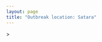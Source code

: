 ```yaml
---
layout: page
title: "Outbreak location: Satara"
---
```

<div id="mapid">
<script src="https://buda-magenta.github.io/hazard_map/load_map.js"></script>
><script>
var marker_outbreak = L.marker([17.636129, 74.298278],{"autoPan": true}).addTo(map); marker_outbreak.bindTooltip("Satara").openTooltip();

var circle_1 = L.circle([19.075990, 72.877393], {"pane": "markerPane", "color": "red", "fill": true, "fillOpacity": 0.2, "fillRule": "evenodd", "lineCap": "round", "lineJoin": "round", "opacity": 1.0, "radius": 254906, "stroke": true, "weight": 3}).addTo(map);
circle_1.bindTooltip("Mumbai<br>rank: 1<br>hazard index: 0.254907")
circle_1.bindPopup('<a href="https://buda-magenta.github.io/hazard_map/Mumbai">Mumbai</a>')

var circle_2 = L.circle([19.194329, 72.970178], {"pane": "markerPane", "color": "red", "fill": true, "fillOpacity": 0.2, "fillRule": "evenodd", "lineCap": "round", "lineJoin": "round", "opacity": 1.0, "radius": 30897, "stroke": true, "weight": 3}).addTo(map);
circle_2.bindTooltip("Thane<br>rank: 2<br>hazard index: 0.030898")
circle_2.bindPopup('<a href="https://buda-magenta.github.io/hazard_map/Thane">Thane</a>')

var circle_3 = L.circle([18.521428, 73.854454], {"pane": "markerPane", "color": "red", "fill": true, "fillOpacity": 0.2, "fillRule": "evenodd", "lineCap": "round", "lineJoin": "round", "opacity": 1.0, "radius": 20091, "stroke": true, "weight": 3}).addTo(map);
circle_3.bindTooltip("Pune<br>rank: 3<br>hazard index: 0.020091")
circle_3.bindPopup('<a href="https://buda-magenta.github.io/hazard_map/Pune">Pune</a>')

var circle_4 = L.circle([16.850253, 74.594888], {"pane": "markerPane", "color": "red", "fill": true, "fillOpacity": 0.2, "fillRule": "evenodd", "lineCap": "round", "lineJoin": "round", "opacity": 1.0, "radius": 13444, "stroke": true, "weight": 3}).addTo(map);
circle_4.bindTooltip("Sangli<br>rank: 4<br>hazard index: 0.013445")
circle_4.bindPopup('<a href="https://buda-magenta.github.io/hazard_map/Sangli">Sangli</a>')

var circle_5 = L.circle([18.627929, 73.800983], {"pane": "markerPane", "color": "red", "fill": true, "fillOpacity": 0.2, "fillRule": "evenodd", "lineCap": "round", "lineJoin": "round", "opacity": 1.0, "radius": 10671, "stroke": true, "weight": 3}).addTo(map);
circle_5.bindTooltip("Pimpri Chinchwad<br>rank: 5<br>hazard index: 0.010672")
circle_5.bindPopup('<a href="https://buda-magenta.github.io/hazard_map/Pimpri_Chinchwad">Pimpri Chinchwad</a>')

var circle_6 = L.circle([16.702841, 74.240533], {"pane": "markerPane", "color": "red", "fill": true, "fillOpacity": 0.2, "fillRule": "evenodd", "lineCap": "round", "lineJoin": "round", "opacity": 1.0, "radius": 9951, "stroke": true, "weight": 3}).addTo(map);
circle_6.bindTooltip("Kolhapur<br>rank: 6<br>hazard index: 0.009952")
circle_6.bindPopup('<a href="https://buda-magenta.github.io/hazard_map/Kolhapur">Kolhapur</a>')

var circle_7 = L.circle([15.857267, 74.506934], {"pane": "markerPane", "color": "red", "fill": true, "fillOpacity": 0.2, "fillRule": "evenodd", "lineCap": "round", "lineJoin": "round", "opacity": 1.0, "radius": 7219, "stroke": true, "weight": 3}).addTo(map);
circle_7.bindTooltip("Belgaum<br>rank: 7<br>hazard index: 0.007219")
circle_7.bindPopup('<a href="https://buda-magenta.github.io/hazard_map/Belgaum">Belgaum</a>')

var circle_8 = L.circle([28.651718, 77.221939], {"pane": "markerPane", "color": "red", "fill": true, "fillOpacity": 0.2, "fillRule": "evenodd", "lineCap": "round", "lineJoin": "round", "opacity": 1.0, "radius": 6296, "stroke": true, "weight": 3}).addTo(map);
circle_8.bindTooltip("Delhi<br>rank: 8<br>hazard index: 0.006297")
circle_8.bindPopup('<a href="https://buda-magenta.github.io/hazard_map/Delhi">Delhi</a>')

var circle_9 = L.circle([17.849907, 75.276320], {"pane": "markerPane", "color": "red", "fill": true, "fillOpacity": 0.2, "fillRule": "evenodd", "lineCap": "round", "lineJoin": "round", "opacity": 1.0, "radius": 5855, "stroke": true, "weight": 3}).addTo(map);
circle_9.bindTooltip("Solapur<br>rank: 9<br>hazard index: 0.005856")
circle_9.bindPopup('<a href="https://buda-magenta.github.io/hazard_map/Solapur">Solapur</a>')

var circle_10 = L.circle([16.695935, 74.455575], {"pane": "markerPane", "color": "red", "fill": true, "fillOpacity": 0.2, "fillRule": "evenodd", "lineCap": "round", "lineJoin": "round", "opacity": 1.0, "radius": 4922, "stroke": true, "weight": 3}).addTo(map);
circle_10.bindTooltip("Ichalkaranji<br>rank: 10<br>hazard index: 0.004923")
circle_10.bindPopup('<a href="https://buda-magenta.github.io/hazard_map/Ichalkaranji">Ichalkaranji</a>')

var circle_11 = L.circle([21.170200, 72.831100], {"pane": "markerPane", "color": "red", "fill": true, "fillOpacity": 0.2, "fillRule": "evenodd", "lineCap": "round", "lineJoin": "round", "opacity": 1.0, "radius": 4376, "stroke": true, "weight": 3}).addTo(map);
circle_11.bindTooltip("Surat<br>rank: 11<br>hazard index: 0.004377")
circle_11.bindPopup('<a href="https://buda-magenta.github.io/hazard_map/Surat">Surat</a>')

var circle_12 = L.circle([23.021624, 72.579707], {"pane": "markerPane", "color": "red", "fill": true, "fillOpacity": 0.2, "fillRule": "evenodd", "lineCap": "round", "lineJoin": "round", "opacity": 1.0, "radius": 4314, "stroke": true, "weight": 3}).addTo(map);
circle_12.bindTooltip("Ahmedabad<br>rank: 12<br>hazard index: 0.004314")
circle_12.bindPopup('<a href="https://buda-magenta.github.io/hazard_map/Ahmedabad">Ahmedabad</a>')

var circle_13 = L.circle([20.011247, 73.790236], {"pane": "markerPane", "color": "red", "fill": true, "fillOpacity": 0.2, "fillRule": "evenodd", "lineCap": "round", "lineJoin": "round", "opacity": 1.0, "radius": 3505, "stroke": true, "weight": 3}).addTo(map);
circle_13.bindTooltip("Nashik<br>rank: 13<br>hazard index: 0.003505")
circle_13.bindPopup('<a href="https://buda-magenta.github.io/hazard_map/Nashik">Nashik</a>')

var circle_14 = L.circle([19.261944, 73.194760], {"pane": "markerPane", "color": "red", "fill": true, "fillOpacity": 0.2, "fillRule": "evenodd", "lineCap": "round", "lineJoin": "round", "opacity": 1.0, "radius": 3488, "stroke": true, "weight": 3}).addTo(map);
circle_14.bindTooltip("Ulhas Nagar<br>rank: 14<br>hazard index: 0.003489")
circle_14.bindPopup('<a href="https://buda-magenta.github.io/hazard_map/Ulhas_Nagar">Ulhas Nagar</a>')

var circle_15 = L.circle([19.439885, 72.880383], {"pane": "markerPane", "color": "red", "fill": true, "fillOpacity": 0.2, "fillRule": "evenodd", "lineCap": "round", "lineJoin": "round", "opacity": 1.0, "radius": 3066, "stroke": true, "weight": 3}).addTo(map);
circle_15.bindTooltip("Vasai<br>rank: 15<br>hazard index: 0.003067")
circle_15.bindPopup('<a href="https://buda-magenta.github.io/hazard_map/Vasai">Vasai</a>')

var circle_16 = L.circle([15.398403, 73.812918], {"pane": "markerPane", "color": "red", "fill": true, "fillOpacity": 0.2, "fillRule": "evenodd", "lineCap": "round", "lineJoin": "round", "opacity": 1.0, "radius": 2931, "stroke": true, "weight": 3}).addTo(map);
circle_16.bindTooltip("Vasco Da Gama<br>rank: 16<br>hazard index: 0.002932")
circle_16.bindPopup('<a href="https://buda-magenta.github.io/hazard_map/Vasco_Da_Gama">Vasco Da Gama</a>')

var circle_17 = L.circle([12.979120, 77.591300], {"pane": "markerPane", "color": "red", "fill": true, "fillOpacity": 0.2, "fillRule": "evenodd", "lineCap": "round", "lineJoin": "round", "opacity": 1.0, "radius": 2865, "stroke": true, "weight": 3}).addTo(map);
circle_17.bindTooltip("Bangalore<br>rank: 17<br>hazard index: 0.002865")
circle_17.bindPopup('<a href="https://buda-magenta.github.io/hazard_map/Bangalore">Bangalore</a>')

var circle_18 = L.circle([15.351838, 75.137985], {"pane": "markerPane", "color": "red", "fill": true, "fillOpacity": 0.2, "fillRule": "evenodd", "lineCap": "round", "lineJoin": "round", "opacity": 1.0, "radius": 2611, "stroke": true, "weight": 3}).addTo(map);
circle_18.bindTooltip("Hubli<br>rank: 18<br>hazard index: 0.002612")
circle_18.bindPopup('<a href="https://buda-magenta.github.io/hazard_map/Hubli">Hubli</a>')

var circle_19 = L.circle([17.388786, 78.461065], {"pane": "markerPane", "color": "red", "fill": true, "fillOpacity": 0.2, "fillRule": "evenodd", "lineCap": "round", "lineJoin": "round", "opacity": 1.0, "radius": 2509, "stroke": true, "weight": 3}).addTo(map);
circle_19.bindTooltip("Hyderabad<br>rank: 19<br>hazard index: 0.002509")
circle_19.bindPopup('<a href="https://buda-magenta.github.io/hazard_map/Hyderabad">Hyderabad</a>')

var circle_20 = L.circle([19.250000, 74.750000], {"pane": "markerPane", "color": "red", "fill": true, "fillOpacity": 0.2, "fillRule": "evenodd", "lineCap": "round", "lineJoin": "round", "opacity": 1.0, "radius": 2197, "stroke": true, "weight": 3}).addTo(map);
circle_20.bindTooltip("Ahmadnagar<br>rank: 20<br>hazard index: 0.002198")
circle_20.bindPopup('<a href="https://buda-magenta.github.io/hazard_map/Ahmadnagar">Ahmadnagar</a>')

var circle_21 = L.circle([19.143607, 73.295535], {"pane": "markerPane", "color": "red", "fill": true, "fillOpacity": 0.2, "fillRule": "evenodd", "lineCap": "round", "lineJoin": "round", "opacity": 1.0, "radius": 2027, "stroke": true, "weight": 3}).addTo(map);
circle_21.bindTooltip("Ambarnath<br>rank: 21<br>hazard index: 0.002028")
circle_21.bindPopup('<a href="https://buda-magenta.github.io/hazard_map/Ambarnath">Ambarnath</a>')

var circle_22 = L.circle([22.541418, 88.357691], {"pane": "markerPane", "color": "red", "fill": true, "fillOpacity": 0.2, "fillRule": "evenodd", "lineCap": "round", "lineJoin": "round", "opacity": 1.0, "radius": 1883, "stroke": true, "weight": 3}).addTo(map);
circle_22.bindTooltip("Kolkata<br>rank: 22<br>hazard index: 0.001884")
circle_22.bindPopup('<a href="https://buda-magenta.github.io/hazard_map/Kolkata">Kolkata</a>')

var circle_23 = L.circle([13.083694, 80.270186], {"pane": "markerPane", "color": "red", "fill": true, "fillOpacity": 0.2, "fillRule": "evenodd", "lineCap": "round", "lineJoin": "round", "opacity": 1.0, "radius": 1841, "stroke": true, "weight": 3}).addTo(map);
circle_23.bindTooltip("Chennai<br>rank: 23<br>hazard index: 0.001841")
circle_23.bindPopup('<a href="https://buda-magenta.github.io/hazard_map/Chennai">Chennai</a>')

var circle_24 = L.circle([22.297314, 73.194257], {"pane": "markerPane", "color": "red", "fill": true, "fillOpacity": 0.2, "fillRule": "evenodd", "lineCap": "round", "lineJoin": "round", "opacity": 1.0, "radius": 1670, "stroke": true, "weight": 3}).addTo(map);
circle_24.bindTooltip("Vadodara<br>rank: 24<br>hazard index: 0.001670")
circle_24.bindPopup('<a href="https://buda-magenta.github.io/hazard_map/Vadodara">Vadodara</a>')

var circle_25 = L.circle([20.432402, 73.141172], {"pane": "markerPane", "color": "red", "fill": true, "fillOpacity": 0.2, "fillRule": "evenodd", "lineCap": "round", "lineJoin": "round", "opacity": 1.0, "radius": 1595, "stroke": true, "weight": 3}).addTo(map);
circle_25.bindTooltip("Valsad<br>rank: 25<br>hazard index: 0.001595")
circle_25.bindPopup('<a href="https://buda-magenta.github.io/hazard_map/Valsad">Valsad</a>')

var circle_26 = L.circle([19.295200, 72.854400], {"pane": "markerPane", "color": "red", "fill": true, "fillOpacity": 0.2, "fillRule": "evenodd", "lineCap": "round", "lineJoin": "round", "opacity": 1.0, "radius": 1543, "stroke": true, "weight": 3}).addTo(map);
circle_26.bindTooltip("Mira-Bhayandar<br>rank: 26<br>hazard index: 0.001544")
circle_26.bindPopup('<a href="https://buda-magenta.github.io/hazard_map/Mira-Bhayandar">Mira-Bhayandar</a>')

var circle_27 = L.circle([21.149813, 79.082056], {"pane": "markerPane", "color": "red", "fill": true, "fillOpacity": 0.2, "fillRule": "evenodd", "lineCap": "round", "lineJoin": "round", "opacity": 1.0, "radius": 1407, "stroke": true, "weight": 3}).addTo(map);
circle_27.bindTooltip("Nagpur<br>rank: 27<br>hazard index: 0.001407")
circle_27.bindPopup('<a href="https://buda-magenta.github.io/hazard_map/Nagpur">Nagpur</a>')

var circle_28 = L.circle([19.362531, 73.078475], {"pane": "markerPane", "color": "red", "fill": true, "fillOpacity": 0.2, "fillRule": "evenodd", "lineCap": "round", "lineJoin": "round", "opacity": 1.0, "radius": 1233, "stroke": true, "weight": 3}).addTo(map);
circle_28.bindTooltip("Bhiwandi<br>rank: 28<br>hazard index: 0.001234")
circle_28.bindPopup('<a href="https://buda-magenta.github.io/hazard_map/Bhiwandi">Bhiwandi</a>')

var circle_29 = L.circle([12.869810, 74.843008], {"pane": "markerPane", "color": "red", "fill": true, "fillOpacity": 0.2, "fillRule": "evenodd", "lineCap": "round", "lineJoin": "round", "opacity": 1.0, "radius": 1224, "stroke": true, "weight": 3}).addTo(map);
circle_29.bindTooltip("Mangalore<br>rank: 29<br>hazard index: 0.001224")
circle_29.bindPopup('<a href="https://buda-magenta.github.io/hazard_map/Mangalore">Mangalore</a>')

var circle_30 = L.circle([25.531031, 78.652689], {"pane": "markerPane", "color": "red", "fill": true, "fillOpacity": 0.2, "fillRule": "evenodd", "lineCap": "round", "lineJoin": "round", "opacity": 1.0, "radius": 1093, "stroke": true, "weight": 3}).addTo(map);
circle_30.bindTooltip("Jhansi<br>rank: 30<br>hazard index: 0.001093")
circle_30.bindPopup('<a href="https://buda-magenta.github.io/hazard_map/Jhansi">Jhansi</a>')

var circle_31 = L.circle([18.182992, 75.743925], {"pane": "markerPane", "color": "red", "fill": true, "fillOpacity": 0.2, "fillRule": "evenodd", "lineCap": "round", "lineJoin": "round", "opacity": 1.0, "radius": 1071, "stroke": true, "weight": 3}).addTo(map);
circle_31.bindTooltip("Barshi<br>rank: 31<br>hazard index: 0.001071")
circle_31.bindPopup('<a href="https://buda-magenta.github.io/hazard_map/Barshi">Barshi</a>')

var circle_32 = L.circle([26.838100, 80.934600], {"pane": "markerPane", "color": "red", "fill": true, "fillOpacity": 0.2, "fillRule": "evenodd", "lineCap": "round", "lineJoin": "round", "opacity": 1.0, "radius": 918, "stroke": true, "weight": 3}).addTo(map);
circle_32.bindTooltip("Lucknow<br>rank: 32<br>hazard index: 0.000919")
circle_32.bindPopup('<a href="https://buda-magenta.github.io/hazard_map/Lucknow">Lucknow</a>')

var circle_33 = L.circle([26.915458, 75.818982], {"pane": "markerPane", "color": "red", "fill": true, "fillOpacity": 0.2, "fillRule": "evenodd", "lineCap": "round", "lineJoin": "round", "opacity": 1.0, "radius": 838, "stroke": true, "weight": 3}).addTo(map);
circle_33.bindTooltip("Jaipur<br>rank: 33<br>hazard index: 0.000839")
circle_33.bindPopup('<a href="https://buda-magenta.github.io/hazard_map/Jaipur">Jaipur</a>')

var circle_34 = L.circle([9.931308, 76.267414], {"pane": "markerPane", "color": "red", "fill": true, "fillOpacity": 0.2, "fillRule": "evenodd", "lineCap": "round", "lineJoin": "round", "opacity": 1.0, "radius": 763, "stroke": true, "weight": 3}).addTo(map);
circle_34.bindTooltip("Kochi<br>rank: 34<br>hazard index: 0.000764")
circle_34.bindPopup('<a href="https://buda-magenta.github.io/hazard_map/Kochi">Kochi</a>')

var circle_35 = L.circle([25.895924, 82.437716], {"pane": "markerPane", "color": "red", "fill": true, "fillOpacity": 0.2, "fillRule": "evenodd", "lineCap": "round", "lineJoin": "round", "opacity": 1.0, "radius": 728, "stroke": true, "weight": 3}).addTo(map);
circle_35.bindTooltip("Badlapur<br>rank: 35<br>hazard index: 0.000729")
circle_35.bindPopup('<a href="https://buda-magenta.github.io/hazard_map/Badlapur">Badlapur</a>')

var circle_36 = L.circle([8.576971, 77.050125], {"pane": "markerPane", "color": "red", "fill": true, "fillOpacity": 0.2, "fillRule": "evenodd", "lineCap": "round", "lineJoin": "round", "opacity": 1.0, "radius": 708, "stroke": true, "weight": 3}).addTo(map);
circle_36.bindTooltip("Thiruvananthapuram<br>rank: 36<br>hazard index: 0.000708")
circle_36.bindPopup('<a href="https://buda-magenta.github.io/hazard_map/Thiruvananthapuram">Thiruvananthapuram</a>')

var circle_37 = L.circle([25.438130, 81.833800], {"pane": "markerPane", "color": "red", "fill": true, "fillOpacity": 0.2, "fillRule": "evenodd", "lineCap": "round", "lineJoin": "round", "opacity": 1.0, "radius": 642, "stroke": true, "weight": 3}).addTo(map);
circle_37.bindTooltip("Allahabad<br>rank: 37<br>hazard index: 0.000642")
circle_37.bindPopup('<a href="https://buda-magenta.github.io/hazard_map/Allahabad">Allahabad</a>')

var circle_38 = L.circle([23.258486, 77.401989], {"pane": "markerPane", "color": "red", "fill": true, "fillOpacity": 0.2, "fillRule": "evenodd", "lineCap": "round", "lineJoin": "round", "opacity": 1.0, "radius": 615, "stroke": true, "weight": 3}).addTo(map);
circle_38.bindTooltip("Bhopal<br>rank: 38<br>hazard index: 0.000616")
circle_38.bindPopup('<a href="https://buda-magenta.github.io/hazard_map/Bhopal">Bhopal</a>')

var circle_39 = L.circle([11.258608, 75.778874], {"pane": "markerPane", "color": "red", "fill": true, "fillOpacity": 0.2, "fillRule": "evenodd", "lineCap": "round", "lineJoin": "round", "opacity": 1.0, "radius": 608, "stroke": true, "weight": 3}).addTo(map);
circle_39.bindTooltip("Kozhikode<br>rank: 39<br>hazard index: 0.000609")
circle_39.bindPopup('<a href="https://buda-magenta.github.io/hazard_map/Kozhikode">Kozhikode</a>')

var circle_40 = L.circle([23.160894, 79.949770], {"pane": "markerPane", "color": "red", "fill": true, "fillOpacity": 0.2, "fillRule": "evenodd", "lineCap": "round", "lineJoin": "round", "opacity": 1.0, "radius": 603, "stroke": true, "weight": 3}).addTo(map);
circle_40.bindTooltip("Jabalpur<br>rank: 40<br>hazard index: 0.000603")
circle_40.bindPopup('<a href="https://buda-magenta.github.io/hazard_map/Jabalpur">Jabalpur</a>')

var circle_41 = L.circle([25.335649, 83.007629], {"pane": "markerPane", "color": "red", "fill": true, "fillOpacity": 0.2, "fillRule": "evenodd", "lineCap": "round", "lineJoin": "round", "opacity": 1.0, "radius": 599, "stroke": true, "weight": 3}).addTo(map);
circle_41.bindTooltip("Varanasi<br>rank: 41<br>hazard index: 0.000599")
circle_41.bindPopup('<a href="https://buda-magenta.github.io/hazard_map/Varanasi">Varanasi</a>')

var circle_42 = L.circle([22.720362, 75.868200], {"pane": "markerPane", "color": "red", "fill": true, "fillOpacity": 0.2, "fillRule": "evenodd", "lineCap": "round", "lineJoin": "round", "opacity": 1.0, "radius": 526, "stroke": true, "weight": 3}).addTo(map);
circle_42.bindTooltip("Indore<br>rank: 42<br>hazard index: 0.000527")
circle_42.bindPopup('<a href="https://buda-magenta.github.io/hazard_map/Indore">Indore</a>')

var circle_43 = L.circle([26.460914, 80.321759], {"pane": "markerPane", "color": "red", "fill": true, "fillOpacity": 0.2, "fillRule": "evenodd", "lineCap": "round", "lineJoin": "round", "opacity": 1.0, "radius": 499, "stroke": true, "weight": 3}).addTo(map);
circle_43.bindTooltip("Kanpur<br>rank: 43<br>hazard index: 0.000499")
circle_43.bindPopup('<a href="https://buda-magenta.github.io/hazard_map/Kanpur">Kanpur</a>')

var circle_44 = L.circle([25.609324, 85.123525], {"pane": "markerPane", "color": "red", "fill": true, "fillOpacity": 0.2, "fillRule": "evenodd", "lineCap": "round", "lineJoin": "round", "opacity": 1.0, "radius": 481, "stroke": true, "weight": 3}).addTo(map);
circle_44.bindTooltip("Patna<br>rank: 44<br>hazard index: 0.000481")
circle_44.bindPopup('<a href="https://buda-magenta.github.io/hazard_map/Patna">Patna</a>')

var circle_45 = L.circle([21.237947, 81.633683], {"pane": "markerPane", "color": "red", "fill": true, "fillOpacity": 0.2, "fillRule": "evenodd", "lineCap": "round", "lineJoin": "round", "opacity": 1.0, "radius": 440, "stroke": true, "weight": 3}).addTo(map);
circle_45.bindTooltip("Raipur<br>rank: 45<br>hazard index: 0.000441")
circle_45.bindPopup('<a href="https://buda-magenta.github.io/hazard_map/Raipur">Raipur</a>')

var circle_46 = L.circle([20.843512, 75.525927], {"pane": "markerPane", "color": "red", "fill": true, "fillOpacity": 0.2, "fillRule": "evenodd", "lineCap": "round", "lineJoin": "round", "opacity": 1.0, "radius": 439, "stroke": true, "weight": 3}).addTo(map);
circle_46.bindTooltip("Jalgaon<br>rank: 46<br>hazard index: 0.000439")
circle_46.bindPopup('<a href="https://buda-magenta.github.io/hazard_map/Jalgaon">Jalgaon</a>')

var circle_47 = L.circle([11.001812, 76.962843], {"pane": "markerPane", "color": "red", "fill": true, "fillOpacity": 0.2, "fillRule": "evenodd", "lineCap": "round", "lineJoin": "round", "opacity": 1.0, "radius": 428, "stroke": true, "weight": 3}).addTo(map);
circle_47.bindTooltip("Coimbatore<br>rank: 47<br>hazard index: 0.000429")
circle_47.bindPopup('<a href="https://buda-magenta.github.io/hazard_map/Coimbatore">Coimbatore</a>')

var circle_48 = L.circle([18.793568, 80.815939], {"pane": "markerPane", "color": "red", "fill": true, "fillOpacity": 0.2, "fillRule": "evenodd", "lineCap": "round", "lineJoin": "round", "opacity": 1.0, "radius": 395, "stroke": true, "weight": 3}).addTo(map);
circle_48.bindTooltip("Bijapur<br>rank: 48<br>hazard index: 0.000395")
circle_48.bindPopup('<a href="https://buda-magenta.github.io/hazard_map/Bijapur">Bijapur</a>')

var circle_49 = L.circle([22.305199, 70.802833], {"pane": "markerPane", "color": "red", "fill": true, "fillOpacity": 0.2, "fillRule": "evenodd", "lineCap": "round", "lineJoin": "round", "opacity": 1.0, "radius": 367, "stroke": true, "weight": 3}).addTo(map);
circle_49.bindTooltip("Rajkot<br>rank: 49<br>hazard index: 0.000367")
circle_49.bindPopup('<a href="https://buda-magenta.github.io/hazard_map/Rajkot">Rajkot</a>')

var circle_50 = L.circle([24.578721, 73.686257], {"pane": "markerPane", "color": "red", "fill": true, "fillOpacity": 0.2, "fillRule": "evenodd", "lineCap": "round", "lineJoin": "round", "opacity": 1.0, "radius": 358, "stroke": true, "weight": 3}).addTo(map);
circle_50.bindTooltip("Udaipur<br>rank: 50<br>hazard index: 0.000359")
circle_50.bindPopup('<a href="https://buda-magenta.github.io/hazard_map/Udaipur">Udaipur</a>')

var circle_51 = L.circle([20.266777, 85.843559], {"pane": "markerPane", "color": "red", "fill": true, "fillOpacity": 0.2, "fillRule": "evenodd", "lineCap": "round", "lineJoin": "round", "opacity": 1.0, "radius": 312, "stroke": true, "weight": 3}).addTo(map);
circle_51.bindTooltip("Bhubaneswar<br>rank: 51<br>hazard index: 0.000312")
circle_51.bindPopup('<a href="https://buda-magenta.github.io/hazard_map/Bhubaneswar">Bhubaneswar</a>')

var circle_52 = L.circle([30.733442, 76.779714], {"pane": "markerPane", "color": "red", "fill": true, "fillOpacity": 0.2, "fillRule": "evenodd", "lineCap": "round", "lineJoin": "round", "opacity": 1.0, "radius": 301, "stroke": true, "weight": 3}).addTo(map);
circle_52.bindTooltip("Chandigarh<br>rank: 52<br>hazard index: 0.000301")
circle_52.bindPopup('<a href="https://buda-magenta.github.io/hazard_map/Chandigarh">Chandigarh</a>')

var circle_53 = L.circle([10.525626, 76.213254], {"pane": "markerPane", "color": "red", "fill": true, "fillOpacity": 0.2, "fillRule": "evenodd", "lineCap": "round", "lineJoin": "round", "opacity": 1.0, "radius": 298, "stroke": true, "weight": 3}).addTo(map);
circle_53.bindTooltip("Thrissur<br>rank: 53<br>hazard index: 0.000298")
circle_53.bindPopup('<a href="https://buda-magenta.github.io/hazard_map/Thrissur">Thrissur</a>')

var circle_54 = L.circle([20.993276, 75.839983], {"pane": "markerPane", "color": "red", "fill": true, "fillOpacity": 0.2, "fillRule": "evenodd", "lineCap": "round", "lineJoin": "round", "opacity": 1.0, "radius": 281, "stroke": true, "weight": 3}).addTo(map);
circle_54.bindTooltip("Bhusawal<br>rank: 54<br>hazard index: 0.000281")
circle_54.bindPopup('<a href="https://buda-magenta.github.io/hazard_map/Bhusawal">Bhusawal</a>')

var circle_55 = L.circle([19.877263, 75.339024], {"pane": "markerPane", "color": "red", "fill": true, "fillOpacity": 0.2, "fillRule": "evenodd", "lineCap": "round", "lineJoin": "round", "opacity": 1.0, "radius": 249, "stroke": true, "weight": 3}).addTo(map);
circle_55.bindTooltip("Aurangabad<br>rank: 55<br>hazard index: 0.000249")
circle_55.bindPopup('<a href="https://buda-magenta.github.io/hazard_map/Aurangabad">Aurangabad</a>')

var circle_56 = L.circle([20.325704, 78.116914], {"pane": "markerPane", "color": "red", "fill": true, "fillOpacity": 0.2, "fillRule": "evenodd", "lineCap": "round", "lineJoin": "round", "opacity": 1.0, "radius": 241, "stroke": true, "weight": 3}).addTo(map);
circle_56.bindTooltip("Yavatmal<br>rank: 56<br>hazard index: 0.000242")
circle_56.bindPopup('<a href="https://buda-magenta.github.io/hazard_map/Yavatmal">Yavatmal</a>')

var circle_57 = L.circle([8.887951, 76.595501], {"pane": "markerPane", "color": "red", "fill": true, "fillOpacity": 0.2, "fillRule": "evenodd", "lineCap": "round", "lineJoin": "round", "opacity": 1.0, "radius": 237, "stroke": true, "weight": 3}).addTo(map);
circle_57.bindTooltip("Kollam<br>rank: 57<br>hazard index: 0.000238")
circle_57.bindPopup('<a href="https://buda-magenta.github.io/hazard_map/Kollam">Kollam</a>')

var circle_58 = L.circle([17.723128, 83.301284], {"pane": "markerPane", "color": "red", "fill": true, "fillOpacity": 0.2, "fillRule": "evenodd", "lineCap": "round", "lineJoin": "round", "opacity": 1.0, "radius": 222, "stroke": true, "weight": 3}).addTo(map);
circle_58.bindTooltip("Visakhapatnam<br>rank: 58<br>hazard index: 0.000223")
circle_58.bindPopup('<a href="https://buda-magenta.github.io/hazard_map/Visakhapatnam">Visakhapatnam</a>')

var circle_59 = L.circle([31.634308, 74.873679], {"pane": "markerPane", "color": "red", "fill": true, "fillOpacity": 0.2, "fillRule": "evenodd", "lineCap": "round", "lineJoin": "round", "opacity": 1.0, "radius": 218, "stroke": true, "weight": 3}).addTo(map);
circle_59.bindTooltip("Amritsar<br>rank: 59<br>hazard index: 0.000218")
circle_59.bindPopup('<a href="https://buda-magenta.github.io/hazard_map/Amritsar">Amritsar</a>')

var circle_60 = L.circle([25.196826, 76.000893], {"pane": "markerPane", "color": "red", "fill": true, "fillOpacity": 0.2, "fillRule": "evenodd", "lineCap": "round", "lineJoin": "round", "opacity": 1.0, "radius": 203, "stroke": true, "weight": 3}).addTo(map);
circle_60.bindTooltip("Kota<br>rank: 60<br>hazard index: 0.000204")
circle_60.bindPopup('<a href="https://buda-magenta.github.io/hazard_map/Kota">Kota</a>')

var circle_61 = L.circle([26.296772, 73.035143], {"pane": "markerPane", "color": "red", "fill": true, "fillOpacity": 0.2, "fillRule": "evenodd", "lineCap": "round", "lineJoin": "round", "opacity": 1.0, "radius": 197, "stroke": true, "weight": 3}).addTo(map);
circle_61.bindTooltip("Jodhpur<br>rank: 61<br>hazard index: 0.000197")
circle_61.bindPopup('<a href="https://buda-magenta.github.io/hazard_map/Jodhpur">Jodhpur</a>')

var circle_62 = L.circle([13.341917, 74.747323], {"pane": "markerPane", "color": "red", "fill": true, "fillOpacity": 0.2, "fillRule": "evenodd", "lineCap": "round", "lineJoin": "round", "opacity": 1.0, "radius": 195, "stroke": true, "weight": 3}).addTo(map);
circle_62.bindTooltip("Udupi<br>rank: 62<br>hazard index: 0.000196")
circle_62.bindPopup('<a href="https://buda-magenta.github.io/hazard_map/Udupi">Udupi</a>')

var circle_63 = L.circle([26.180598, 91.753943], {"pane": "markerPane", "color": "red", "fill": true, "fillOpacity": 0.2, "fillRule": "evenodd", "lineCap": "round", "lineJoin": "round", "opacity": 1.0, "radius": 180, "stroke": true, "weight": 3}).addTo(map);
circle_63.bindTooltip("Guwahati<br>rank: 63<br>hazard index: 0.000181")
circle_63.bindPopup('<a href="https://buda-magenta.github.io/hazard_map/Guwahati">Guwahati</a>')

var circle_64 = L.circle([19.169335, 77.311013], {"pane": "markerPane", "color": "red", "fill": true, "fillOpacity": 0.2, "fillRule": "evenodd", "lineCap": "round", "lineJoin": "round", "opacity": 1.0, "radius": 177, "stroke": true, "weight": 3}).addTo(map);
circle_64.bindTooltip("Nanded Waghala<br>rank: 64<br>hazard index: 0.000177")
circle_64.bindPopup('<a href="https://buda-magenta.github.io/hazard_map/Nanded_Waghala">Nanded Waghala</a>')

var circle_65 = L.circle([24.500000, 81.000000], {"pane": "markerPane", "color": "red", "fill": true, "fillOpacity": 0.2, "fillRule": "evenodd", "lineCap": "round", "lineJoin": "round", "opacity": 1.0, "radius": 157, "stroke": true, "weight": 3}).addTo(map);
circle_65.bindTooltip("Satna<br>rank: 65<br>hazard index: 0.000158")
circle_65.bindPopup('<a href="https://buda-magenta.github.io/hazard_map/Satna">Satna</a>')

var circle_66 = L.circle([26.671329, 83.364583], {"pane": "markerPane", "color": "red", "fill": true, "fillOpacity": 0.2, "fillRule": "evenodd", "lineCap": "round", "lineJoin": "round", "opacity": 1.0, "radius": 139, "stroke": true, "weight": 3}).addTo(map);
circle_66.bindTooltip("Gorakhpur<br>rank: 66<br>hazard index: 0.000139")
circle_66.bindPopup('<a href="https://buda-magenta.github.io/hazard_map/Gorakhpur">Gorakhpur</a>')

var circle_67 = L.circle([9.926115, 78.114098], {"pane": "markerPane", "color": "red", "fill": true, "fillOpacity": 0.2, "fillRule": "evenodd", "lineCap": "round", "lineJoin": "round", "opacity": 1.0, "radius": 136, "stroke": true, "weight": 3}).addTo(map);
circle_67.bindTooltip("Madurai<br>rank: 67<br>hazard index: 0.000137")
circle_67.bindPopup('<a href="https://buda-magenta.github.io/hazard_map/Madurai">Madurai</a>')

var circle_68 = L.circle([12.305183, 76.655361], {"pane": "markerPane", "color": "red", "fill": true, "fillOpacity": 0.2, "fillRule": "evenodd", "lineCap": "round", "lineJoin": "round", "opacity": 1.0, "radius": 134, "stroke": true, "weight": 3}).addTo(map);
circle_68.bindTooltip("Mysore<br>rank: 68<br>hazard index: 0.000135")
circle_68.bindPopup('<a href="https://buda-magenta.github.io/hazard_map/Mysore">Mysore</a>')

var circle_69 = L.circle([26.698885, 88.320030], {"pane": "markerPane", "color": "red", "fill": true, "fillOpacity": 0.2, "fillRule": "evenodd", "lineCap": "round", "lineJoin": "round", "opacity": 1.0, "radius": 120, "stroke": true, "weight": 3}).addTo(map);
circle_69.bindTooltip("Bagdogra<br>rank: 69<br>hazard index: 0.000120")
circle_69.bindPopup('<a href="https://buda-magenta.github.io/hazard_map/Bagdogra">Bagdogra</a>')

var circle_70 = L.circle([23.247245, 69.668339], {"pane": "markerPane", "color": "red", "fill": true, "fillOpacity": 0.2, "fillRule": "evenodd", "lineCap": "round", "lineJoin": "round", "opacity": 1.0, "radius": 120, "stroke": true, "weight": 3}).addTo(map);
circle_70.bindTooltip("Bhuj<br>rank: 70<br>hazard index: 0.000120")
circle_70.bindPopup('<a href="https://buda-magenta.github.io/hazard_map/Bhuj">Bhuj</a>')

var circle_71 = L.circle([23.370035, 85.325013], {"pane": "markerPane", "color": "red", "fill": true, "fillOpacity": 0.2, "fillRule": "evenodd", "lineCap": "round", "lineJoin": "round", "opacity": 1.0, "radius": 116, "stroke": true, "weight": 3}).addTo(map);
circle_71.bindTooltip("Ranchi<br>rank: 71<br>hazard index: 0.000116")
circle_71.bindPopup('<a href="https://buda-magenta.github.io/hazard_map/Ranchi">Ranchi</a>')

var circle_72 = L.circle([20.952407, 72.932383], {"pane": "markerPane", "color": "red", "fill": true, "fillOpacity": 0.2, "fillRule": "evenodd", "lineCap": "round", "lineJoin": "round", "opacity": 1.0, "radius": 113, "stroke": true, "weight": 3}).addTo(map);
circle_72.bindTooltip("Navsari<br>rank: 72<br>hazard index: 0.000113")
circle_72.bindPopup('<a href="https://buda-magenta.github.io/hazard_map/Navsari">Navsari</a>')

var circle_73 = L.circle([21.977864, 76.568828], {"pane": "markerPane", "color": "red", "fill": true, "fillOpacity": 0.2, "fillRule": "evenodd", "lineCap": "round", "lineJoin": "round", "opacity": 1.0, "radius": 111, "stroke": true, "weight": 3}).addTo(map);
circle_73.bindTooltip("Khandwa<br>rank: 73<br>hazard index: 0.000111")
circle_73.bindPopup('<a href="https://buda-magenta.github.io/hazard_map/Khandwa">Khandwa</a>')

var circle_74 = L.circle([22.473242, 70.055210], {"pane": "markerPane", "color": "red", "fill": true, "fillOpacity": 0.2, "fillRule": "evenodd", "lineCap": "round", "lineJoin": "round", "opacity": 1.0, "radius": 106, "stroke": true, "weight": 3}).addTo(map);
circle_74.bindTooltip("Jamnagar<br>rank: 74<br>hazard index: 0.000107")
circle_74.bindPopup('<a href="https://buda-magenta.github.io/hazard_map/Jamnagar">Jamnagar</a>')

var circle_75 = L.circle([18.351469, 76.755121], {"pane": "markerPane", "color": "red", "fill": true, "fillOpacity": 0.2, "fillRule": "evenodd", "lineCap": "round", "lineJoin": "round", "opacity": 1.0, "radius": 106, "stroke": true, "weight": 3}).addTo(map);
circle_75.bindTooltip("Latur<br>rank: 75<br>hazard index: 0.000107")
circle_75.bindPopup('<a href="https://buda-magenta.github.io/hazard_map/Latur">Latur</a>')

var circle_76 = L.circle([20.761862, 77.192172], {"pane": "markerPane", "color": "red", "fill": true, "fillOpacity": 0.2, "fillRule": "evenodd", "lineCap": "round", "lineJoin": "round", "opacity": 1.0, "radius": 105, "stroke": true, "weight": 3}).addTo(map);
circle_76.bindTooltip("Akola<br>rank: 76<br>hazard index: 0.000106")
circle_76.bindPopup('<a href="https://buda-magenta.github.io/hazard_map/Akola">Akola</a>')

var circle_77 = L.circle([30.325565, 78.043681], {"pane": "markerPane", "color": "red", "fill": true, "fillOpacity": 0.2, "fillRule": "evenodd", "lineCap": "round", "lineJoin": "round", "opacity": 1.0, "radius": 105, "stroke": true, "weight": 3}).addTo(map);
circle_77.bindTooltip("Dehradun<br>rank: 77<br>hazard index: 0.000105")
circle_77.bindPopup('<a href="https://buda-magenta.github.io/hazard_map/Dehradun">Dehradun</a>')

var circle_78 = L.circle([27.175255, 78.009816], {"pane": "markerPane", "color": "red", "fill": true, "fillOpacity": 0.2, "fillRule": "evenodd", "lineCap": "round", "lineJoin": "round", "opacity": 1.0, "radius": 103, "stroke": true, "weight": 3}).addTo(map);
circle_78.bindTooltip("Agra<br>rank: 78<br>hazard index: 0.000104")
circle_78.bindPopup('<a href="https://buda-magenta.github.io/hazard_map/Agra">Agra</a>')

var circle_79 = L.circle([28.402979, 77.310384], {"pane": "markerPane", "color": "red", "fill": true, "fillOpacity": 0.2, "fillRule": "evenodd", "lineCap": "round", "lineJoin": "round", "opacity": 1.0, "radius": 103, "stroke": true, "weight": 3}).addTo(map);
circle_79.bindTooltip("Faridabad<br>rank: 79<br>hazard index: 0.000104")
circle_79.bindPopup('<a href="https://buda-magenta.github.io/hazard_map/Faridabad">Faridabad</a>')

var circle_80 = L.circle([21.750000, 73.000000], {"pane": "markerPane", "color": "red", "fill": true, "fillOpacity": 0.2, "fillRule": "evenodd", "lineCap": "round", "lineJoin": "round", "opacity": 1.0, "radius": 100, "stroke": true, "weight": 3}).addTo(map);
circle_80.bindTooltip("Bharuch<br>rank: 80<br>hazard index: 0.000100")
circle_80.bindPopup('<a href="https://buda-magenta.github.io/hazard_map/Bharuch">Bharuch</a>')

var circle_81 = L.circle([22.801519, 86.202958], {"pane": "markerPane", "color": "red", "fill": true, "fillOpacity": 0.2, "fillRule": "evenodd", "lineCap": "round", "lineJoin": "round", "opacity": 1.0, "radius": 95, "stroke": true, "weight": 3}).addTo(map);
circle_81.bindTooltip("Jamshedpur<br>rank: 81<br>hazard index: 0.000095")
circle_81.bindPopup('<a href="https://buda-magenta.github.io/hazard_map/Jamshedpur">Jamshedpur</a>')

var circle_82 = L.circle([22.689507, 72.871520], {"pane": "markerPane", "color": "red", "fill": true, "fillOpacity": 0.2, "fillRule": "evenodd", "lineCap": "round", "lineJoin": "round", "opacity": 1.0, "radius": 94, "stroke": true, "weight": 3}).addTo(map);
circle_82.bindTooltip("Nadiad<br>rank: 82<br>hazard index: 0.000094")
circle_82.bindPopup('<a href="https://buda-magenta.github.io/hazard_map/Nadiad">Nadiad</a>')

var circle_83 = L.circle([34.074744, 74.820444], {"pane": "markerPane", "color": "red", "fill": true, "fillOpacity": 0.2, "fillRule": "evenodd", "lineCap": "round", "lineJoin": "round", "opacity": 1.0, "radius": 91, "stroke": true, "weight": 3}).addTo(map);
circle_83.bindTooltip("Srinagar<br>rank: 83<br>hazard index: 0.000091")
circle_83.bindPopup('<a href="https://buda-magenta.github.io/hazard_map/Srinagar">Srinagar</a>')

var circle_84 = L.circle([22.558499, 72.962563], {"pane": "markerPane", "color": "red", "fill": true, "fillOpacity": 0.2, "fillRule": "evenodd", "lineCap": "round", "lineJoin": "round", "opacity": 1.0, "radius": 89, "stroke": true, "weight": 3}).addTo(map);
circle_84.bindTooltip("Anand<br>rank: 84<br>hazard index: 0.000089")
circle_84.bindPopup('<a href="https://buda-magenta.github.io/hazard_map/Anand">Anand</a>')

var circle_85 = L.circle([28.428262, 77.002700], {"pane": "markerPane", "color": "red", "fill": true, "fillOpacity": 0.2, "fillRule": "evenodd", "lineCap": "round", "lineJoin": "round", "opacity": 1.0, "radius": 89, "stroke": true, "weight": 3}).addTo(map);
circle_85.bindTooltip("Gurgaon<br>rank: 85<br>hazard index: 0.000089")
circle_85.bindPopup('<a href="https://buda-magenta.github.io/hazard_map/Gurgaon">Gurgaon</a>')

var circle_86 = L.circle([16.508759, 80.618510], {"pane": "markerPane", "color": "red", "fill": true, "fillOpacity": 0.2, "fillRule": "evenodd", "lineCap": "round", "lineJoin": "round", "opacity": 1.0, "radius": 88, "stroke": true, "weight": 3}).addTo(map);
circle_86.bindTooltip("Vijayawada<br>rank: 86<br>hazard index: 0.000088")
circle_86.bindPopup('<a href="https://buda-magenta.github.io/hazard_map/Vijayawada">Vijayawada</a>')

var circle_87 = L.circle([19.290314, 76.602903], {"pane": "markerPane", "color": "red", "fill": true, "fillOpacity": 0.2, "fillRule": "evenodd", "lineCap": "round", "lineJoin": "round", "opacity": 1.0, "radius": 87, "stroke": true, "weight": 3}).addTo(map);
circle_87.bindTooltip("Parbhani<br>rank: 87<br>hazard index: 0.000088")
circle_87.bindPopup('<a href="https://buda-magenta.github.io/hazard_map/Parbhani">Parbhani</a>')

var circle_88 = L.circle([19.918233, 75.868625], {"pane": "markerPane", "color": "red", "fill": true, "fillOpacity": 0.2, "fillRule": "evenodd", "lineCap": "round", "lineJoin": "round", "opacity": 1.0, "radius": 81, "stroke": true, "weight": 3}).addTo(map);
circle_88.bindTooltip("Jalna<br>rank: 88<br>hazard index: 0.000082")
circle_88.bindPopup('<a href="https://buda-magenta.github.io/hazard_map/Jalna">Jalna</a>')

var circle_89 = L.circle([14.466127, 75.920636], {"pane": "markerPane", "color": "red", "fill": true, "fillOpacity": 0.2, "fillRule": "evenodd", "lineCap": "round", "lineJoin": "round", "opacity": 1.0, "radius": 81, "stroke": true, "weight": 3}).addTo(map);
circle_89.bindTooltip("Davanagere<br>rank: 89<br>hazard index: 0.000082")
circle_89.bindPopup('<a href="https://buda-magenta.github.io/hazard_map/Davanagere">Davanagere</a>')

var circle_90 = L.circle([9.500665, 76.412414], {"pane": "markerPane", "color": "red", "fill": true, "fillOpacity": 0.2, "fillRule": "evenodd", "lineCap": "round", "lineJoin": "round", "opacity": 1.0, "radius": 80, "stroke": true, "weight": 3}).addTo(map);
circle_90.bindTooltip("Alappuzha<br>rank: 90<br>hazard index: 0.000081")
circle_90.bindPopup('<a href="https://buda-magenta.github.io/hazard_map/Alappuzha">Alappuzha</a>')

var circle_91 = L.circle([11.664300, 78.146000], {"pane": "markerPane", "color": "red", "fill": true, "fillOpacity": 0.2, "fillRule": "evenodd", "lineCap": "round", "lineJoin": "round", "opacity": 1.0, "radius": 79, "stroke": true, "weight": 3}).addTo(map);
circle_91.bindTooltip("Salem<br>rank: 91<br>hazard index: 0.000079")
circle_91.bindPopup('<a href="https://buda-magenta.github.io/hazard_map/Salem">Salem</a>')

var circle_92 = L.circle([23.480592, 74.917790], {"pane": "markerPane", "color": "red", "fill": true, "fillOpacity": 0.2, "fillRule": "evenodd", "lineCap": "round", "lineJoin": "round", "opacity": 1.0, "radius": 77, "stroke": true, "weight": 3}).addTo(map);
circle_92.bindTooltip("Ratlam<br>rank: 92<br>hazard index: 0.000078")
circle_92.bindPopup('<a href="https://buda-magenta.github.io/hazard_map/Ratlam">Ratlam</a>')

var circle_93 = L.circle([32.718561, 74.858092], {"pane": "markerPane", "color": "red", "fill": true, "fillOpacity": 0.2, "fillRule": "evenodd", "lineCap": "round", "lineJoin": "round", "opacity": 1.0, "radius": 74, "stroke": true, "weight": 3}).addTo(map);
circle_93.bindTooltip("Jammu<br>rank: 93<br>hazard index: 0.000075")
circle_93.bindPopup('<a href="https://buda-magenta.github.io/hazard_map/Jammu">Jammu</a>')

var circle_94 = L.circle([13.340077, 77.100621], {"pane": "markerPane", "color": "red", "fill": true, "fillOpacity": 0.2, "fillRule": "evenodd", "lineCap": "round", "lineJoin": "round", "opacity": 1.0, "radius": 73, "stroke": true, "weight": 3}).addTo(map);
circle_94.bindTooltip("Tumkur<br>rank: 94<br>hazard index: 0.000073")
circle_94.bindPopup('<a href="https://buda-magenta.github.io/hazard_map/Tumkur">Tumkur</a>')

var circle_95 = L.circle([26.269722, 82.994425], {"pane": "markerPane", "color": "red", "fill": true, "fillOpacity": 0.2, "fillRule": "evenodd", "lineCap": "round", "lineJoin": "round", "opacity": 1.0, "radius": 73, "stroke": true, "weight": 3}).addTo(map);
circle_95.bindTooltip("Burhanpur<br>rank: 95<br>hazard index: 0.000073")
circle_95.bindPopup('<a href="https://buda-magenta.github.io/hazard_map/Burhanpur">Burhanpur</a>')

var circle_96 = L.circle([23.666667, 72.500000], {"pane": "markerPane", "color": "red", "fill": true, "fillOpacity": 0.2, "fillRule": "evenodd", "lineCap": "round", "lineJoin": "round", "opacity": 1.0, "radius": 65, "stroke": true, "weight": 3}).addTo(map);
circle_96.bindTooltip("Mahesana<br>rank: 96<br>hazard index: 0.000066")
circle_96.bindPopup('<a href="https://buda-magenta.github.io/hazard_map/Mahesana">Mahesana</a>')

var circle_97 = L.circle([28.901090, 76.580194], {"pane": "markerPane", "color": "red", "fill": true, "fillOpacity": 0.2, "fillRule": "evenodd", "lineCap": "round", "lineJoin": "round", "opacity": 1.0, "radius": 64, "stroke": true, "weight": 3}).addTo(map);
circle_97.bindTooltip("Rohtak<br>rank: 97<br>hazard index: 0.000065")
circle_97.bindPopup('<a href="https://buda-magenta.github.io/hazard_map/Rohtak">Rohtak</a>')

var circle_98 = L.circle([16.185317, 75.696792], {"pane": "markerPane", "color": "red", "fill": true, "fillOpacity": 0.2, "fillRule": "evenodd", "lineCap": "round", "lineJoin": "round", "opacity": 1.0, "radius": 61, "stroke": true, "weight": 3}).addTo(map);
circle_98.bindTooltip("Bagalkot<br>rank: 98<br>hazard index: 0.000061")
circle_98.bindPopup('<a href="https://buda-magenta.github.io/hazard_map/Bagalkot">Bagalkot</a>')

var circle_99 = L.circle([22.383333, 82.133333], {"pane": "markerPane", "color": "red", "fill": true, "fillOpacity": 0.2, "fillRule": "evenodd", "lineCap": "round", "lineJoin": "round", "opacity": 1.0, "radius": 57, "stroke": true, "weight": 3}).addTo(map);
circle_99.bindTooltip("Bilaspur<br>rank: 99<br>hazard index: 0.000057")
circle_99.bindPopup('<a href="https://buda-magenta.github.io/hazard_map/Bilaspur">Bilaspur</a>')

var circle_100 = L.circle([30.909016, 75.851601], {"pane": "markerPane", "color": "red", "fill": true, "fillOpacity": 0.2, "fillRule": "evenodd", "lineCap": "round", "lineJoin": "round", "opacity": 1.0, "radius": 56, "stroke": true, "weight": 3}).addTo(map);
circle_100.bindTooltip("Ludhiana<br>rank: 100<br>hazard index: 0.000057")
circle_100.bindPopup('<a href="https://buda-magenta.github.io/hazard_map/Ludhiana">Ludhiana</a>')
</script>
</div>